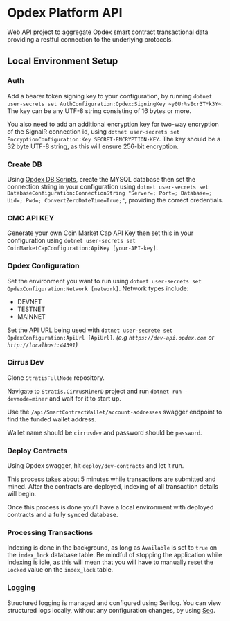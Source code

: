 # Opdex Platform API

Web API project to aggregate Opdex smart contract transactional data providing a restful connection to the underlying protocols.

## Local Environment Setup

### Auth

Add a bearer token signing key to your configuration, by running `dotnet user-secrets set AuthConfiguration:Opdex:SigningKey ~y0Ur%sEcr3T*k3Y~`. The key can be any UTF-8 string consisting of 16 bytes or more.

You also need to add an additional encryption key for two-way encryption of the SignalR connection id, using `dotnet user-secrets set EncryptionConfiguration:Key SECRET-ENCRYPTION-KEY`. The key should be a 32 byte UTF-8 string, as this will ensure 256-bit encryption. 


### Create DB

Using [Opdex DB Scripts](https://github.com/Opdex/opdex-db-scripts), create the MYSQL database then set the connection string in your configuration using `dotnet user-secrets set DatabaseConfiguration:ConnectionString "Server=; Port=; Database=; Uid=; Pwd=; ConvertZeroDateTime=True;"`, providing the correct credentials.


### CMC API KEY

Generate your own Coin Market Cap API Key then set this in your configuration using `dotnet user-secrets set CoinMarketCapConfiguration:ApiKey [your-API-key]`.

### Opdex Configuration

Set the environment you want to run using `dotnet user-secrets set OpdexConfiguration:Network [network]`. Network types include:
- DEVNET
- TESTNET
- MAINNET

Set the API URL being used with `dotnet user-secrete set OpdexConfiguration:ApiUrl [ApiUrl]`. _(e.g `https://dev-api.opdex.com` or `http://localhost:44391`)_

### Cirrus Dev

Clone `StratisFullNode` repository.

Navigate to `Stratis.CirrusMinerD` project and run `dotnet run -devmode=miner` and wait for it to start up.

Use the `/api/SmartContractWallet/account-addresses` swagger endpoint to find the funded wallet address.

Wallet name should be `cirrusdev` and password should be `password`.


### Deploy Contracts

Using Opdex swagger, hit `deploy/dev-contracts` and let it run.

This process takes about 5 minutes while transactions are submitted and mined. After the contracts are deployed, indexing of all transaction details will begin.

Once this process is done you'll have a local environment with deployed contracts and a fully synced database.


### Processing Transactions

Indexing is done in the background, as long as `Available` is set to `true` on the `index_lock` database table. Be mindful of stopping the application while indexing is idle, as this will mean that you will have to manually reset the `Locked` value on the `index_lock` table.


### Logging

Structured logging is managed and configured using Serilog. You can view structured logs locally, without any configuration changes, by using [Seq](https://datalust.co/download).
